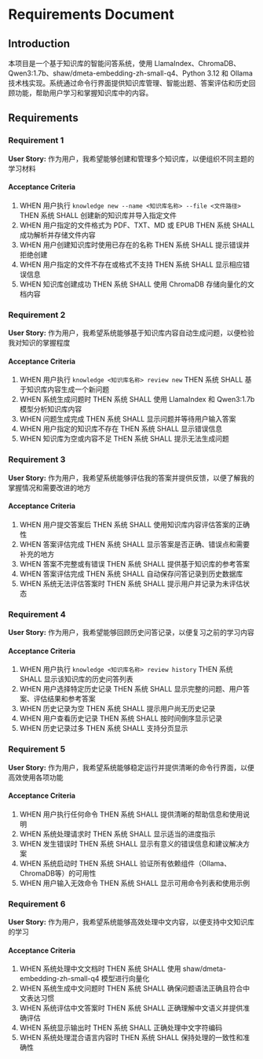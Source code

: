 # Requirements Document

## Introduction

本项目是一个基于知识库的智能问答系统，使用 LlamaIndex、ChromaDB、Qwen3:1.7b、shaw/dmeta-embedding-zh-small-q4、Python 3.12 和 Ollama 技术栈实现。系统通过命令行界面提供知识库管理、智能出题、答案评估和历史回顾功能，帮助用户学习和掌握知识库中的内容。

## Requirements

### Requirement 1

**User Story:** 作为用户，我希望能够创建和管理多个知识库，以便组织不同主题的学习材料

#### Acceptance Criteria

1. WHEN 用户执行 `knowledge new --name <知识库名称> --file <文件路径>` THEN 系统 SHALL 创建新的知识库并导入指定文件
2. WHEN 用户指定的文件格式为 PDF、TXT、MD 或 EPUB THEN 系统 SHALL 成功解析并存储文件内容
3. WHEN 用户创建知识库时使用已存在的名称 THEN 系统 SHALL 提示错误并拒绝创建
4. WHEN 用户指定的文件不存在或格式不支持 THEN 系统 SHALL 显示相应错误信息
5. WHEN 知识库创建成功 THEN 系统 SHALL 使用 ChromaDB 存储向量化的文档内容

### Requirement 2

**User Story:** 作为用户，我希望系统能够基于知识库内容自动生成问题，以便检验我对知识的掌握程度

#### Acceptance Criteria

1. WHEN 用户执行 `knowledge <知识库名称> review new` THEN 系统 SHALL 基于知识库内容生成一个新问题
2. WHEN 系统生成问题时 THEN 系统 SHALL 使用 LlamaIndex 和 Qwen3:1.7b 模型分析知识库内容
3. WHEN 问题生成完成 THEN 系统 SHALL 显示问题并等待用户输入答案
4. WHEN 用户指定的知识库不存在 THEN 系统 SHALL 显示错误信息
5. WHEN 知识库为空或内容不足 THEN 系统 SHALL 提示无法生成问题

### Requirement 3

**User Story:** 作为用户，我希望系统能够评估我的答案并提供反馈，以便了解我的掌握情况和需要改进的地方

#### Acceptance Criteria

1. WHEN 用户提交答案后 THEN 系统 SHALL 使用知识库内容评估答案的正确性
2. WHEN 答案评估完成 THEN 系统 SHALL 显示答案是否正确、错误点和需要补充的地方
3. WHEN 答案不完整或有错误 THEN 系统 SHALL 提供基于知识库的参考答案
4. WHEN 答案评估完成 THEN 系统 SHALL 自动保存问答记录到历史数据库
5. WHEN 系统无法评估答案时 THEN 系统 SHALL 提示用户并记录为未评估状态

### Requirement 4

**User Story:** 作为用户，我希望能够回顾历史问答记录，以便复习之前的学习内容

#### Acceptance Criteria

1. WHEN 用户执行 `knowledge <知识库名称> review history` THEN 系统 SHALL 显示该知识库的历史问答列表
2. WHEN 用户选择特定历史记录 THEN 系统 SHALL 显示完整的问题、用户答案、评估结果和参考答案
3. WHEN 历史记录为空 THEN 系统 SHALL 提示用户尚无历史记录
4. WHEN 用户查看历史记录 THEN 系统 SHALL 按时间倒序显示记录
5. WHEN 历史记录过多 THEN 系统 SHALL 支持分页显示

### Requirement 5

**User Story:** 作为用户，我希望系统能够稳定运行并提供清晰的命令行界面，以便高效使用各项功能

#### Acceptance Criteria

1. WHEN 用户执行任何命令 THEN 系统 SHALL 提供清晰的帮助信息和使用说明
2. WHEN 系统处理请求时 THEN 系统 SHALL 显示适当的进度指示
3. WHEN 发生错误时 THEN 系统 SHALL 显示有意义的错误信息和建议解决方案
4. WHEN 系统启动时 THEN 系统 SHALL 验证所有依赖组件（Ollama、ChromaDB等）的可用性
5. WHEN 用户输入无效命令 THEN 系统 SHALL 显示可用命令列表和使用示例

### Requirement 6

**User Story:** 作为用户，我希望系统能够高效处理中文内容，以便支持中文知识库的学习

#### Acceptance Criteria

1. WHEN 系统处理中文文档时 THEN 系统 SHALL 使用 shaw/dmeta-embedding-zh-small-q4 模型进行向量化
2. WHEN 系统生成中文问题时 THEN 系统 SHALL 确保问题语法正确且符合中文表达习惯
3. WHEN 系统评估中文答案时 THEN 系统 SHALL 正确理解中文语义并提供准确评估
4. WHEN 系统显示输出时 THEN 系统 SHALL 正确处理中文字符编码
5. WHEN 系统处理混合语言内容时 THEN 系统 SHALL 保持处理的一致性和准确性